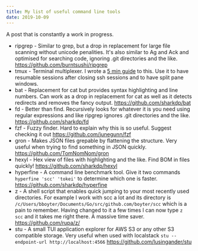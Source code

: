 ```yaml
---
title: My list of useful command line tools
date: 2019-10-09
---
```


A post that is constantly a work in progress.

- ripgrep - Similar to grep, but a drop in replacement for large file scanning without unicode penalities. It's also similar to Ag and Ack and optimised for searching code, ignoring .git directories and the like. <https://github.com/burntsushi/ripgrep>
- tmux - Terminal multiplexer. I wrote a [5 min guide](https://boyter.org/posts/enough-tmux-to-be-productive-in-5-minutes/) to this. Use it to have resumable sessions after closing ssh sessions and to have split pane windows.
- bat - Replacement for cat but provides syntax highlighting and line numbers. Can work as a drop in replacement for cat as well as it detects redirects and removes the fancy output. <https://github.com/sharkdp/bat>
- fd - Better than find. Recursively looks for whatever it is you need using regular expressions and like ripgrep ignores .git directories and the like. <https://github.com/sharkdp/fd>
- fzf - Fuzzy finder. Hard to explain why this is so useful. Suggest checking it out <https://github.com/junegunn/fzf>
- gron - Makes JSON files grepable by flattening the structure. Very useful when trying to find something in JSON quickly. <https://github.com/TomNomNom/gron>
- hexyl - Hex view of files with highlighting and the like. Find BOM in files quickly! <https://github.com/sharkdp/hexyl>
- hyperfine - A command line benchmark tool. Give it two commands `hyperfine 'scc' 'tokei'` to determine which one is faster. <https://github.com/sharkdp/hyperfine>
- z - A shell script that enables quick jumping to your most recently used directories. For example I work with scc a lot and its directory is `/c/Users/bboyter/Documents/Go/src/github.com/boyter/scc` which is a pain to remember. Having changed to it a few times I can now type `z scc` and it takes me right there. A massive time saver. <https://github.com/rupa/z/>
- stu - A small TUI application explorer for AWS S3 or any other S3 compatible storage. Very useful when used with localstack `stu --endpoint-url http://localhost:4566` <https://github.com/lusingander/stu>
